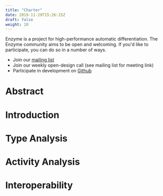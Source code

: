 ```yaml
---
title: "Charter"
date: 2019-11-29T15:26:15Z
draft: false
weight: 10
---
```


Enzyme is a project for high-performance automatic differentiation. The Enzyme community aims to be open and welcoming. If you'd like to participate, you can do so in a number of ways.

 * Join our [mailing list](https://groups.google.com/d/forum/enzyme-dev)
 * Join our weekly open-design call (see mailing list for meeting link)
 * Participate in development on [Github](https://github.com/EnzymeAD/Enzyme)


# Abstract

# Introduction

# Type Analysis

# Activity Analysis

# Interoperability

